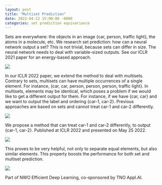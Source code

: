 ```yaml
---
layout: post
title: "Multiset Prediction"
date: 2022-04-22 15:00:00 -0000
categories: set prediction equivariance
---
```


Sets are everywhere: the objects in an image {car, person, traffic light}, the atoms in a molecule, etc.
We research set prediction: how can a neural network output a set?
This is not trivial, because sets can differ in size.
The neural network needs to deal with variable-sized outputs.
See our ICLR 2021 paper for an energy-based approach.

<img src="https://gertjanburghouts.github.io/pictures/iclr22_poster_neural_network.jpg">

In our ICLR 2022 paper, we extend the method to deal with multisets.
Contrary to sets, multisets can have multiple occurrences of a single element.
For instance, {car, car, person, person, person, traffic light}.
In multisets, elements may be identical, which poses a problem if we would like to get a different output for them.
For instance, if we have {car, car} and we want to output the label and ordering {car-1, car-2}.
Previous approaches are based on sets and cannot treat car-1 and car-2 differently.

<img src="https://gertjanburghouts.github.io/pictures/iclr22_push_apart.jpg">

We propose a method that can treat car-1 and car-2 differently, to output {car-1, car-2}.
Published at ICLR 2022 and presented on May 25 2022.

<img src="https://gertjanburghouts.github.io/pictures/iclr22_poster_ordering.jpg">

This proves to be very helpful, not only to separate equal elements, but also similar elements.
This property boosts the performance for both set and multiset prediction.

<img src="https://gertjanburghouts.github.io/pictures/iclr22_clevr.jpg">

Part of NWO Efficient Deep Learning, co-sponsored by TNO Appl.AI.
